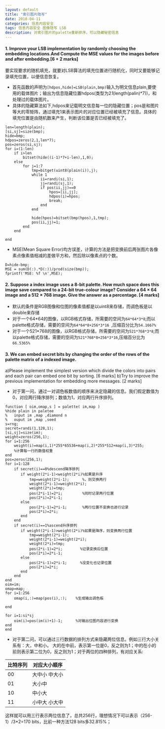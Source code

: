 ```yaml
---
layout: default
title: "索引图片隐写"
date: 2018-04-11
categories: 信息内容安全
tags: 信息内容安全 图像隐写 LSB
description: 对索引图片的palette重新排序，可以隐藏秘密信息
---
```


#### 1. Improve your LSB implementation by randomly choosing the embedding locations.And Compute the MSE values for the images before and after embedding.[6 + 2 marks]

要实现要求的随机填充，就要对LSB算法的填充位置进行随机化，同时又要能够记录填充位置，以便信息恢复。

* 首先函数的声明为`[hdpos,hide]=LSB(plain,bmp)`输入为明文信息plain,要使用的载体图片；输出为信息隐藏位置hdpos(类型为2*1*(length(palin)*7))，和处理过的载体图片。
* 具体的隐藏算法如下,hdpos来记载明文信息每一位的隐藏位置；pos是和图片等大的零矩阵，通过填充1来表示图片的对应位置已经被填充了信息。具体的填充位置是由随机数来产生，判断该位置是否已经被填充了。
```
len=length(plain);
[si,sj]=size(bmp);
hide=bmp;
hdpos=zeros(2,1,len*7);
pos=zeros(si,sj);
for i=(1:len)
    if i>len
        bitset(hide((i-1)*7+i-len),1,0);
    else
        for j=1:7
            tmp=bitget(uint8(plain(i)),j);
            while 1
                ii=randi(si,1);
                jj=randi(sj,1);
                if pos(ii,jj)==0
                    hpos=[ii,jj];
                    hdpos(i)=hpos;
                    break;
                end
            end
            
            hide(hpos)=bitset(bmp(hpos),1,tmp);
            pos(ii,jj)=1;
        end
    end
    
end
```

* MSE(Mean Square Error)均方误差，计算的方法是把变换前后两张图片各像素点像素值相减的差做平方和，然后除以像素点的个数。
```
D=hide-bmp;
MSE = sum(D(:).*D(:))/prod(size(bmp));
fprintf('MSE: %f \n',MSE);
```

#### 2. Suppose a index image uses a 8-bit palette. How much space does this image save compared to a 24-bit true-colour image? Consider a 64 × 64 image and a 512 × 768 image. Give the answer as a percentage. [4 marks]

* 默认的条件是RGB图像和位图的像素值都是以uint8来存储，而调色板是以double来存储
* 对于一个64*64的图像，以RGB格式存储，所需要的空间为`64*64*3*8`;而以palette格式存储，需要的空间为`64*64*8+256*3*16 `,压缩百分比为`54.1667%`
* 对于一个521*768的图像，以RGB格式存储，所需要的空间为`521*768*3*8`;而以palette格式存储，需要的空间为`521*768*8+256*3*16`,压缩百分比为`66.5365%`


#### 3. We can embed secret bits by changing the order of the rows of the palette matrix of a indexed image. 
a)Please implement the simplest version which divide the colors into pairs and each pair can embed one bit by sorting.  [6 marks] 
b)Try to improve the previous implementation for embedding more messages. [2 marks]

* 对于第一问，通过一对调色板数值的顺序来决定隐藏的信息。我们假定数值为0，对应两行降序排列；数值为1，对应两行升序排列。
```
function [ oim,omap,s ] = palette( im,map )
%hide plain in paletee
%   input im ,map ,diamond n
%   ouput im ,map ,seed
s=rng;
secret=randi(1,128,1);
[si,sj]=size(im);
weight=zeros(256,1);
for i=1:256
    weight(i)=map(i,1)*255*65536+map(i,2)*255*512+map(i,3)*255;
    %计算每一行的数值权重
end
pos=zeros(256,1);
for i=1:128
    if secret(i)==0%descend降序排列
       if weight(2*i-1)<weight(2*i)%如果是升序
           tmp=weight(2*i-1);      %，则交换两行
           weight(2*i-1)=weight(2*i);
           weight(2*i)=tmp;
           pos(2*i-1)=2*i;         %同时记录两行位置
           pos(2*i)=2*i-1;
       else
           pos(2*i-1)=2*i-1;       %两行位置不变换也进行记录
           pos(2*i)=2*i;
       end
    end
    if secret(i)==1%ascend升序排列
       if weight(2*i-1)>weight(2*i)%如果是降序，则变换两行位置
           tmp=weight(2*i-1);
           weight(2*i-1)=weight(2*i);
           weight(2*i)=tmp;
           pos(2*i-1)=2*i;        %记录变换后位置
           pos(2*i)=2*i-1;
       else
           pos(2*i-1)=2*i-1;      %没变化也记录位置
           pos(2*i)=2*i;
       end
    end
end
oim=im;
omap=map;
for i=1:256
    omap(i,:)=map(pos(i),:);    %生成输出调色板
    
end

for i=1:si*sj
    oim(i)=pos(im(i)+1)-1;      %对输出位图内容进行变换
end
end
```

* 对于第二问，可以通过三行数据的排列方式来隐藏两位信息。例如三行大小关系有：大，中和小。
大的在中前，表示第一位是0，反之则为1；中的在小的前则表示第二位为0，反之则为1；对于两位的四种排列，有对应关系:

|比特序列|对应大小顺序|
|-|-|
|00|大中小 中大小
|01|大小中 
|10|中小大
|11|小中大 小大中

这样就可以用三行表示两位信息了，总共256行，理想情况下可以表示（256-1）/3*2=170 bits，比前一种方法128 bits多32.815%；



